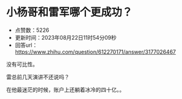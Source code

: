 # 小杨哥和雷军哪个更成功？
- 点赞数：5226
- 更新时间：2023年08月22日11时54分09秒
- 回答url：https://www.zhihu.com/question/612270171/answer/3177026467
<body>
 <p data-pid="eHX1nO54">没有可比性。</p>
 <p data-pid="f7b4Q3pe">雷总前几天演讲不还说吗？</p>
 <p data-pid="9O4m1z7b">在他最迷茫的时候，账户上还躺着冰冷的四十亿。。</p>
</body>